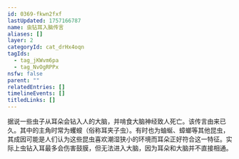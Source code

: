 ```yaml
---
id: 0369-fkwn2fxf
lastUpdated: 1757166787
name: 虫钻耳入脑传言
aliases: []
layer: 2
categoryId: cat_drHx4oqn
tagIds:
  - tag_jKWvm6pa
  - tag_NvOgRPPx
nsfw: false
parent: ""
relatedEntries: []
timelineEvents: []
titledLinks: []
---
```


据说一些虫子从耳朵会钻入人的大脑，并啃食大脑神经致人死亡。该传言由来已久。其中的主角时常为蠼螋（俗称耳夹子虫）。有时也为蚰蜒、蟑螂等其他昆虫，其成因可能是人们认为这些昆虫喜欢潮湿狭小的环境而耳朵正好符合这一特征。实际上虫钻入耳最多会伤害鼓膜，但无法进入大脑，因为耳朵和大脑并不直接相通。